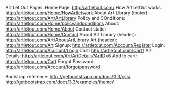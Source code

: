 Art Let Out Pages:
Home Page: http://artletout.com/
How ArtLetOut works: http://artletout.com/Home/HowArtletwork
About Art Library (footer): http://artletout.com/Art/ArtLibrary
Policy and COnditions: http://artletout.com/Home/policyandconditions
About: http://artletout.com/Home/About
Contact static: http://artletout.com/Home/Contact
About Art Library (header): http://artletout.com/Art/AboutArtLibrary
Art (header): http://artletout.com/Art
Signup: http://artletout.com/Account/Register
Login: http://artletout.com/Account/Login
Cart: http://artletout.com/Cart/
Art Details: http://artletout.com/Art/ArtDetails?ArtID=6
Add to cart: http://artletout.com/Cart
Forgot Password: http://artletout.com/Account/forgotpassword

Bootstrap reference:
http://getbootstrap.com/docs/3.3/css/
http://getbootstrap.com/docs/3.3/examples/theme/
